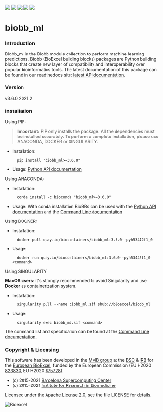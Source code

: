 [![](https://readthedocs.org/projects/biobb-ml/badge/?version=latest)](https://biobb-ml.readthedocs.io/en/latest/?badge=latest)
[![](https://img.shields.io/badge/install%20with-bioconda-brightgreen.svg?style=flat)](https://anaconda.org/bioconda/biobb_ml)
[![](https://img.shields.io/badge/docker-Quay.io-blue)](https://quay.io/repository/biocontainers/biobb_ml)
[![](https://www.singularity-hub.org/static/img/hosted-singularity--hub-%23e32929.svg)](https://singularity-hub.org/collections/4574)
[![](https://img.shields.io/badge/License-Apache%202.0-blue.svg)](https://opensource.org/licenses/Apache-2.0)

# biobb_ml

### Introduction
Biobb_ml is the Biobb module collection to perform machine learning predictions.
Biobb (BioExcel building blocks) packages are Python building blocks that
create new layer of compatibility and interoperability over popular
bioinformatics tools.
The latest documentation of this package can be found in our readthedocs site:
[latest API documentation](http://biobb_ml.readthedocs.io/en/latest/).

### Version
v3.6.0 2021.2

### Installation
Using PIP:

> **Important:** PIP only installs the package. All the dependencies must be installed separately. To perform a complete installation, please use ANACONDA, DOCKER or SINGULARITY.

* Installation:


        pip install "biobb_ml>=3.6.0"


* Usage: [Python API documentation](https://biobb-ml.readthedocs.io/en/latest/modules.html)

Using ANACONDA:

* Installation:


        conda install -c bioconda "biobb_ml>=3.6.0"


* Usage: With conda installation BioBBs can be used with the [Python API documentation](https://biobb-ml.readthedocs.io/en/latest/modules.html) and the [Command Line documentation](https://biobb-ml.readthedocs.io/en/latest/command_line.html)

Using DOCKER:

* Installation:


        docker pull quay.io/biocontainers/biobb_ml:3.6.0--pyh53442f1_0


* Usage:


        docker run quay.io/biocontainers/biobb_ml:3.6.0--pyh53442f1_0 <command>


Using SINGULARITY:

**MacOS users**: it's strongly recommended to avoid Singularity and use **Docker** as containerization system.

* Installation:


        singularity pull --name biobb_ml.sif shub://bioexcel/biobb_ml


* Usage:


        singularity exec biobb_ml.sif <command>


The command list and specification can be found at the [Command Line documentation](https://biobb-ml.readthedocs.io/en/latest/command_line.html).

### Copyright & Licensing
This software has been developed in the [MMB group](http://mmb.irbbarcelona.org) at the [BSC](http://www.bsc.es/) & [IRB](https://www.irbbarcelona.org/) for the [European BioExcel](http://bioexcel.eu/), funded by the European Commission (EU H2020 [823830](http://cordis.europa.eu/projects/823830), EU H2020 [675728](http://cordis.europa.eu/projects/675728)).

* (c) 2015-2021 [Barcelona Supercomputing Center](https://www.bsc.es/)
* (c) 2015-2021 [Institute for Research in Biomedicine](https://www.irbbarcelona.org/)

Licensed under the
[Apache License 2.0](https://www.apache.org/licenses/LICENSE-2.0), see the file LICENSE for details.

![](https://bioexcel.eu/wp-content/uploads/2019/04/Bioexcell_logo_1080px_transp.png "Bioexcel")
